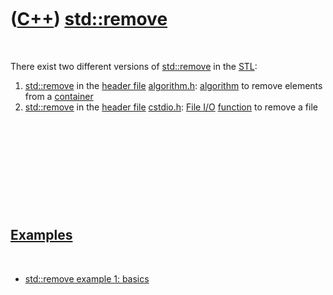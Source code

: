 
 

 

 

 

 

([C++](Cpp.md)) [std::remove](CppStdRemove.md)
=============================================

 

There exist two different versions of [std::remove](CppStdRemove.md) in
the [STL](CppStl.md):

1.  [std::remove](CppStdRemove.md) in the [header file](CppHeaderFile.md)
    [algorithm.h](CppAlgorithmH.md): [algorithm](CppAlgorithm.md) to
    remove elements from a [container](CppContainer.md)
2.  [std::remove](CppStdRemove.md) in the [header file](CppHeaderFile.md)
    [cstdio.h](CppCstdioH.md): [File I/O](CppFileIo.md)
    [function](CppFunction.md) to remove a file

 

 

 

 

 

[Examples](CppExample.md)
--------------------------

 

-   [std::remove example 1: basics](CppRemoveExample1.md)

 

 

 

 

 

 

